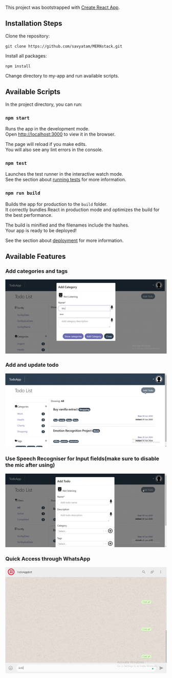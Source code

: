This project was bootstrapped with [Create React App](https://github.com/facebook/create-react-app).


## Installation Steps
   Clone the repository:<br/>
   
  `git clone https://github.com/savyatam/MERNstack.git`<br/>
  
   Install all packages:<br/>
   
   `npm install`<br/>
   
   Change directory to my-app and run available scripts.
   
   
  

## Available Scripts

In the project directory, you can run:

### `npm start`

Runs the app in the development mode.<br />
Open [http://localhost:3000](http://localhost:3000) to view it in the browser.

The page will reload if you make edits.<br />
You will also see any lint errors in the console.

### `npm test`

Launches the test runner in the interactive watch mode.<br />
See the section about [running tests](https://facebook.github.io/create-react-app/docs/running-tests) for more information.

### `npm run build`

Builds the app for production to the `build` folder.<br />
It correctly bundles React in production mode and optimizes the build for the best performance.

The build is minified and the filenames include the hashes.<br />
Your app is ready to be deployed!

See the section about [deployment](https://facebook.github.io/create-react-app/docs/deployment) for more information.

## Available Features

### Add categories and tags

![GIF](public/add_todo.gif)

### Add and update todo

![GIF](public/update_task.gif)

### Use Speech Recogniser for Input fields(make sure to disable the mic after using)

![GIF](public/speech_reco.gif)

### Quick Access through WhatsApp

![GIF](public/whatsappone.gif)

